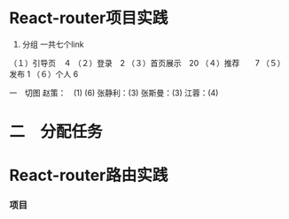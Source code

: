 
# React-router项目实践

1. 分组
一共七个link

（１）引导页　４
（２）登录　2
（３）首页展示　20
（４）推荐　　7
（５）发布  1
（６）个人  6

一　切图
 赵策：　(1) (6)
 张静利：(3)
 张斯曼：(3)
 江蓉：(4)

二　分配任务
=======
# React-router路由实践
### 项目
